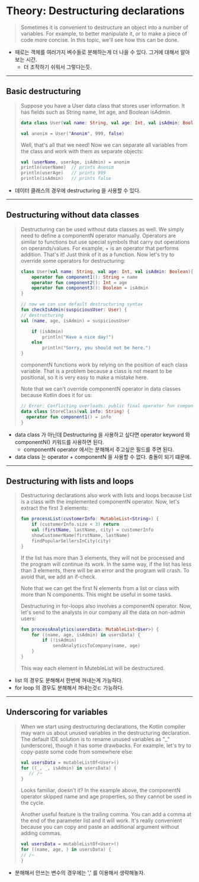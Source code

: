 # Theory: Destructuring declarations

> Sometimes it is convenient to destructure an object into a number of variables. For example, to better manipulate it, or to make a piece of code more concise. In this topic, we'll see how this can be done.

- 때로는 객체를 여러가지 벼수들로 분해하는게 더 나을 수 있다. 그거에 대해서 알아보는 시간.
  - 더 조작하기 쉬워서 그렇다는듯.

***

## Basic destructuring

> Suppose you have a User data class that stores user information. It has fields such as String name, Int age, and Boolean isAdmin.
>
> ```kotlin
> data class User(val name: String, val age: Int, val isAdmin: Boolean)
>
> val anonim = User("Anonim", 999, false)
> ```
> 
> Well, that's all that we need! Now we can separate all variables from the class and work with them as separate objects:
>
> ```kotlin
> val (userName, userAge, isAdmin) = anonim
> println(userName)  // prints Anonim
> println(userAge)   // prints 999
> println(isAdmin)   // prints false
> ```

- 데이터 클래스의 경우에 destructuring 을 사용할 수 있다.

***

## Destructuring without data classes

> Destructuring can be used without data classes as well. We simply need to define a componentN operator manually. Operators are similar to functions but use special symbols that carry out operations on operands/values. For example, + is an operator that performs addition. That's it! Just think of it as a function. Now let's try to override some operators for destructuring:
>
> ````kotlin
> class User(val name: String, val age: Int, val isAdmin: Boolean){
>     operator fun component1(): String = name
>     operator fun component2(): Int = age
>     operator fun component3(): Boolean = isAdmin
> }
> 
> // now we can use default destructuring syntax
> fun checkIsAdmin(suspiciousUser: User) {
> // destructuring
> val (name, age, isAdmin) = suspiciousUser
> 
>     if (isAdmin)
>         println("Have a nice day!")
>     else
>         println("Sorry, you should not be here.")
> }
> ````
> 
> componentN functions work by relying on the position of each class variable. That is a problem because a class is not meant to be positional, so it is very easy to make a mistake here.
>
> Note that we can't override componentN operator in data classes because Kotlin does it for us:
>
> ````kotlin
> // Error: Conflicting overloads: public final operator fun component1(): String defined in StoreClass
> data class StoreClass(val info: String) {
>   operator fun component1() = info
> }
> ````

- data class 가 아닌데 Destructuring 을 사용하고 싶다면 operator keyword 와 componentN() 키워드를 사용하면 된다.
  - componentN operator 에서는 분해해서 주고싶은 필드를 주면 된다.
- data class 는 operator + componentN 을 사용할 수 없다. 충돌이 되기 떄문에.

***

## Destructuring with lists and loops

> Destructuring declarations also work with lists and loops because List is a class with the implemented componentN operator. Now, let's extract the first 3 elements:
>
> ```kotlin
> fun processList(customerInfo: MutableList<String>) {
>     if (customerInfo.size < 3) return
>     val (firstName, lastName, city) = customerInfo
>     showCustomerName(firstName, lastName)
>     findPopularSellersInCity(city)
> }
> ```
>  
> If the list has more than 3 elements, they will not be processed and the program will continue its work. In the same way, if the list has less than 3 elements, there will be an error and the program will crash. To avoid that, we add an if-check.
> 
> Note that we can get the first N elements from a list or class with more than N components. This might be useful in some tasks.
>
> Destructuring in for-loops also involves a componentN operator. Now, let's send to the analysts in our company all the data on non-admin users:
>
> ```kotlin
> fun processAnalytics(usersData: MutableList<User>) {
>     for ((name, age, isAdmin) in usersData) {
>         if (!isAdmin)
>             sendAnalyticsToCompany(name, age)
>     }
> }
> ```
>
> This way each element in MutebleList<User> will be destructured.

- list 의 경우도 분해해서 한번에 꺼내는게 가능하다.
- for loop 의 경우도 분해해서 꺼내는것ㄷ 가능하다.

***

## Underscoring for variables

> When we start using destructuring declarations, the Kotlin compiler may warn us about unused variables in the destructuring declaration. The default IDE solution is to rename unused variables as "_" (underscore), though it has some drawbacks. For example, let's try to copy-paste some code from somewhere else:
>
> ```kotlin
> val usersData = mutableListOf<User>()
> for ((_, _, isAdmin) in usersData) {
>    // /~
> }
> ```
> 
> Looks familiar, doesn't it? In the example above, the componentN operator skipped name and age properties, so they cannot be used in the cycle.
>
> Another useful feature is the trailing comma. You can add a comma at the end of the parameter list and it will work. It's really convenient because you can copy and paste an additional argument without adding commas.
>
> ````kotlin
> val usersData = mutableListOf<User>()
> for ((name, age, ) in usersData) {
> // /~
> }
> ````

- 분해해서 안쓰는 변수의 경우에는 ',' 를 이용해서 생략해놓자.

